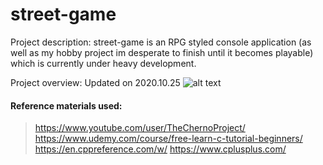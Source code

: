 # street-game

Project description: street-game is an RPG styled console application (as well as my hobby project im desperate to finish until it becomes playable) which is currently under heavy development.

Project overview: Updated on 2020.10.25
![alt text](https://github.com/[S4kyt]/[street-game]/blob/[dev]/projectoverview.jpg?raw=true)



#### Reference materials used:
  > https://www.youtube.com/user/TheChernoProject/
  > https://www.udemy.com/course/free-learn-c-tutorial-beginners/
  > https://en.cppreference.com/w/
  > https://www.cplusplus.com/
